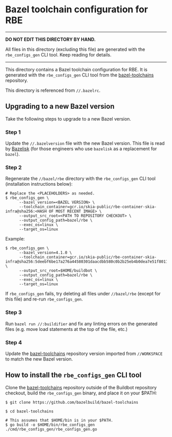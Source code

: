 # Bazel toolchain configuration for RBE

---

**DO NOT EDIT THIS DIRECTORY BY HAND.**

All files in this directory (excluding this file) are generated with the `rbe_configs_gen` CLI
tool. Keep reading for details.

---

This directory contains a Bazel toolchain configuration for RBE. It is generated with the
`rbe_configs_gen` CLI tool from the
[bazel-toolchains](https://github.com/bazelbuild/bazel-toolchains) repository.

This directory is referenced from `//.bazelrc`.

## Upgrading to a new Bazel version

Take the following steps to upgrade to a new Bazel version.

### Step 1

Update the `//.bazelversion` file with the new Bazel version. This file is read by
[Bazelisk](https://github.com/bazelbuild/bazelisk) (for those engineers who use `bazelisk`
as a replacement for `bazel`).

### Step 2

Regenerate the `//bazel/rbe` directory with the `rbe_configs_gen` CLI tool (installation
instructions below):

```
# Replace the <PLACEHOLDERS> as needed.
$ rbe_configs_gen \
      --bazel_version=<BAZEL VERSION> \
      --toolchain_container=gcr.io/skia-public/rbe-container-skia-infra@sha256:<HASH OF MOST RECENT IMAGE> \
      --output_src_root=<PATH TO REPOSITORY CHECKOUT> \
      --output_config_path=bazel/rbe \
      --exec_os=linux \
      --target_os=linux
```

Example:

```
$ rbe_configs_gen \
      --bazel_version=4.1.0 \
      --toolchain_container=gcr.io/skia-public/rbe-container-skia-infra@sha256:5deebf6be17a276a44580301daacdbb580c0b2b25eb4b0dea7e51f8011ec12ff \
      --output_src_root=$HOME/buildbot \
      --output_config_path=bazel/rbe \
      --exec_os=linux \
      --target_os=linux
```

If `rbe_configs_gen` fails, try deleting all files under `//bazel/rbe` (except for this file) and
re-run `rbe_configs_gen`.

### Step 3

Run `bazel run //:buildifier` and fix any linting errors on the generated files (e.g. move load
statements at the top of the file, etc.)

### Step 4

Update the [bazel-toolchains](https://github.com/bazelbuild/bazel-toolchains) repository version
imported from `//WORKSPACE` to match the new Bazel version.

## How to install the `rbe_configs_gen` CLI tool

Clone the [bazel-toolchains](https://github.com/bazelbuild/bazel-toolchains) repository outside of
the Buildbot repository checkout, build the `rbe_configs_gen` binary, and place it on your $PATH:

```
$ git clone https://github.com/bazelbuild/bazel-toolchains

$ cd bazel-toolchains

# This assumes that $HOME/bin is in your $PATH.
$ go build -o $HOME/bin/rbe_configs_gen ./cmd/rbe_configs_gen/rbe_configs_gen.go
```
